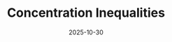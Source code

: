 ---
layout: lecture
published: true
title: Concentration Inequalities
# nav_exclude: true
presented_by:
date: 2025-10-30
number: 18
recording: 
comments:
files:
  slides:
  pdf_slides:
  textbook_sections:
  notes:
  notebook:
  additional_files:
    name:
    link:
---
